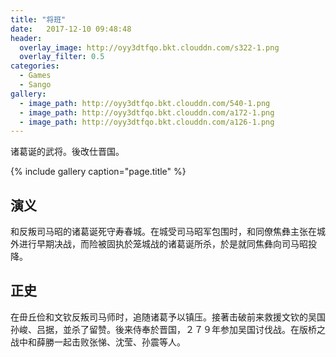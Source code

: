 ```yaml
---
title: "将班"
date:   2017-12-10 09:48:48
header:
  overlay_image: http://oyy3dtfqo.bkt.clouddn.com/s322-1.png
  overlay_filter: 0.5
categories:
  - Games
  - Sango
gallery:
  - image_path: http://oyy3dtfqo.bkt.clouddn.com/540-1.png
  - image_path: http://oyy3dtfqo.bkt.clouddn.com/a172-1.png
  - image_path: http://oyy3dtfqo.bkt.clouddn.com/a126-1.png
---
```


诸葛诞的武将。後改仕晋国。

{% include gallery caption="page.title" %}

## 演义

和反叛司马昭的诸葛诞死守寿春城。在城受司马昭军包围时，和同僚焦彝主张在城外进行早期决战，而险被固执於笼城战的诸葛诞所杀，於是就同焦彝向司马昭投降。

## 正史

在毌丘俭和文钦反叛司马师时，追随诸葛予以镇压。接著击破前来救援文钦的吴国孙峻、吕据，並杀了留赞。後来侍奉於晋国，２７９年参加吴国讨伐战。在版桥之战中和薛勝一起击败张悌、沈莹、孙震等人。